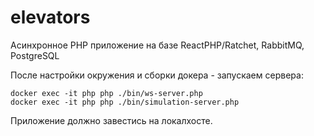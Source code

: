 # elevators
Асинхронное PHP приложение на базе ReactPHP/Ratchet, RabbitMQ, PostgreSQL

После настройки окружения и сборки докера - запускаем сервера:

```
docker exec -it php php ./bin/ws-server.php
docker exec -it php php ./bin/simulation-server.php
```

Приложение должно завестись на локалхосте.
